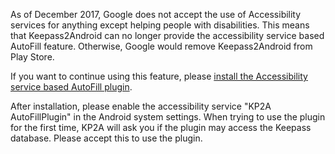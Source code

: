 As of December 2017, Google does not accept the use of Accessibility services for anything except helping people with disabilities. This means that Keepass2Android can no longer provide the accessibility service based AutoFill feature. Otherwise, Google would remove Keepass2Android from Play Store.

If you want to continue using this feature, please [install the Accessibility service based AutoFill plugin](https://github.com/PhilippC/kp2a_accservice_autofill/releases/).

After installation, please enable the accessibility service "KP2A AutoFillPlugin" in the Android system settings. When trying to use the plugin for the first time, KP2A will ask you if the plugin may access the Keepass database. Please accept this to use the plugin.
